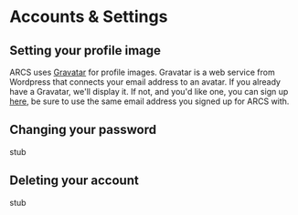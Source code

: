 Accounts & Settings
===================

Setting your profile image
--------------------------
ARCS uses [Gravatar][0] for profile images. Gravatar is a web service from
Wordpress that connects your email address to an avatar. If you already have
a Gravatar, we'll display it. If not, and you'd like one, you can sign up 
[here][0], be sure to use the same email address you signed up for ARCS with.

Changing your password
----------------------
stub

Deleting your account
---------------------
stub

[0]:http://gravatar.com

